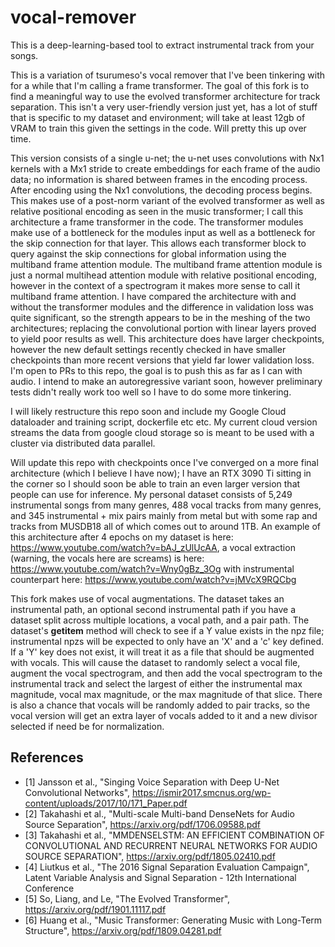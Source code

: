 # vocal-remover

This is a deep-learning-based tool to extract instrumental track from your songs.

This is a variation of tsurumeso's vocal remover that I've been tinkering with for a while that I'm calling a frame transformer. The goal of this fork is to find a meaningful way to use the evolved transformer architecture for track separation. This isn't a very user-friendly version just yet, has a lot of stuff that is specific to my dataset and environment; will take at least 12gb of VRAM to train this given the settings in the code. Will pretty this up over time.

This version consists of a single u-net; the u-net uses convolutions with Nx1 kernels with a Mx1 stride to create embeddings for each frame of the audio data; no information is shared between frames in the encoding process. After encoding using the Nx1 convolutions, the decoding process begins. This makes use of a post-norm variant of the evolved transformer as well as relative positional encoding as seen in the music transformer; I call this architecture a frame transformer in the code. The transformer modules make use of a bottleneck for the modules input as well as a bottleneck for the skip connection for that layer. This allows each transformer block to query against the skip connections for global information using the multiband frame attention module. The multiband frame attention module is just a normal multihead attention module with relative positional encoding, however in the context of a spectrogram it makes more sense to call it multiband frame attention. I have compared the architecture with and without the transformer modules and the difference in validation loss was quite significant, so the strength appears to be in the meshing of the two architectures; replacing the convolutional portion with linear layers proved to yield poor results as well. This architecture does have larger checkpoints, however the new default settings recently checked in have smaller checkpoints than more recent versions that yield far lower validation loss. I'm open to PRs to this repo, the goal is to push this as far as I can with audio. I intend to make an autoregressive variant soon, however preliminary tests didn't really work too well so I have to do some more tinkering.

I will likely restructure this repo soon and include my Google Cloud dataloader and training script, dockerfile etc etc. My current cloud version streams the data from google cloud storage so is meant to be used with a cluster via distributed data parallel.

Will update this repo with checkpoints once I've converged on a more final architecture (which I believe I have now); I have an RTX 3090 Ti sitting in the corner so I should soon be able to train an even larger version that people can use for inference. My personal dataset consists of 5,249 instrumental songs from many genres, 488 vocal tracks from many genres, and 345 instrumental + mix pairs mainly from metal but with some rap and tracks from MUSDB18 all of which comes out to around 1TB. An example of this architecture after 4 epochs on my dataset is here: https://www.youtube.com/watch?v=bAJ_zUlUcAA, a vocal extraction (warning, the vocals here are screams) is here: https://www.youtube.com/watch?v=Wny0gBz_3Og with instrumental counterpart here: https://www.youtube.com/watch?v=jMVcX9RQCbg

This fork makes use of vocal augmentations. The dataset takes an instrumental path, an optional second instrumental path if you have a dataset split across multiple locations, a vocal path, and a pair path. The dataset's __getitem__ method will check to see if a Y value exists in the npz file; instrumental npzs will be expected to only have an 'X' and a 'c' key defined. If a 'Y' key does not exist, it will treat it as a file that should be augmented with vocals. This will cause the dataset to randomly select a vocal file, augment the vocal spectrogram, and then add the vocal spectrogram to the instrumental track and select the largest of either the instrumental max magnitude, vocal max magnitude, or the max magnitude of that slice. There is also a chance that vocals will be randomly added to pair tracks, so the vocal version will get an extra layer of vocals added to it and a new divisor selected if need be for normalization.

## References
- [1] Jansson et al., "Singing Voice Separation with Deep U-Net Convolutional Networks", https://ismir2017.smcnus.org/wp-content/uploads/2017/10/171_Paper.pdf
- [2] Takahashi et al., "Multi-scale Multi-band DenseNets for Audio Source Separation", https://arxiv.org/pdf/1706.09588.pdf
- [3] Takahashi et al., "MMDENSELSTM: AN EFFICIENT COMBINATION OF CONVOLUTIONAL AND RECURRENT NEURAL NETWORKS FOR AUDIO SOURCE SEPARATION", https://arxiv.org/pdf/1805.02410.pdf
- [4] Liutkus et al., "The 2016 Signal Separation Evaluation Campaign", Latent Variable Analysis and Signal Separation - 12th International Conference
- [5] So, Liang, and Le, "The Evolved Transformer", https://arxiv.org/pdf/1901.11117.pdf
- [6] Huang et al., "Music Transformer: Generating Music with Long-Term Structure", https://arxiv.org/pdf/1809.04281.pdf